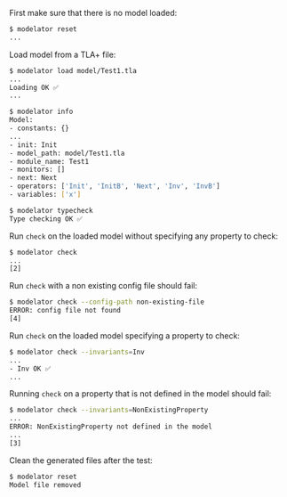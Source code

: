 First make sure that there is no model loaded:

```sh
$ modelator reset
...
```

Load model from a TLA+ file:

```sh
$ modelator load model/Test1.tla
...
Loading OK ✅
...
```

```sh
$ modelator info
Model:
- constants: {}
...
- init: Init
- model_path: model/Test1.tla
- module_name: Test1
- monitors: []
- next: Next
- operators: ['Init', 'InitB', 'Next', 'Inv', 'InvB']
- variables: ['x']
```

```sh
$ modelator typecheck
Type checking OK ✅
```

Run `check` on the loaded model without specifying any property to check:

```sh
$ modelator check
...
[2]
```

Run `check` with a non existing config file should fail:

```sh
$ modelator check --config-path non-existing-file
ERROR: config file not found
[4]
```

Run `check` on the loaded model specifying a property to check:

```sh
$ modelator check --invariants=Inv
...
- Inv OK ✅
...
```

Running `check` on a property that is not defined in the model should fail:

```sh
$ modelator check --invariants=NonExistingProperty
...
ERROR: NonExistingProperty not defined in the model
...
[3]
```

Clean the generated files after the test:

```sh
$ modelator reset
Model file removed
```
